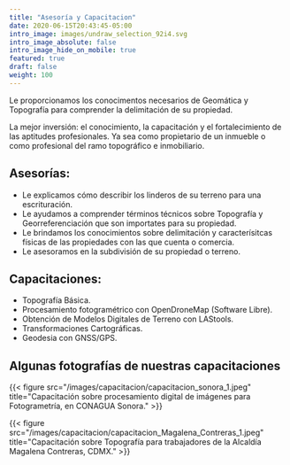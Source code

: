 ```yaml
---
title: "Asesoría y Capacitacion"
date: 2020-06-15T20:43:45-05:00
intro_image: images/undraw_selection_92i4.svg
intro_image_absolute: false
intro_image_hide_on_mobile: true
featured: true
draft: false
weight: 100
---
```


Le proporcionamos los conocimentos necesarios de Geomática y Topografía para comprender la delimitación de su propiedad.

La mejor inversión: el conocimiento, la capacitación y el fortalecimiento de las aptitudes profesionales. Ya sea como propietario de un inmueble o como profesional del ramo topográfico e inmobiliario.

## Asesorías:

* Le explicamos cómo describir los linderos de su terreno para una escrituración. 
* Le ayudamos a comprender términos técnicos sobre Topografía y Georreferenciación que son importates para su propiedad. 
* Le brindamos los conocimientos sobre delimitación y caracterísitcas físicas de las propiedades con las que cuenta o comercia.
* Le asesoramos en la subdivisión de su propiedad o terreno.

## Capacitaciones:

* Topografía Básica.
* Procesamiento fotogramétrico con OpenDroneMap (Software Libre).
* Obtención de Modelos Digitales de Terreno con LAStools.
* Transformaciones Cartográficas.
* Geodesia con GNSS/GPS.

## Algunas fotografías de nuestras capacitaciones

{{< figure src="/images/capacitacion/capacitacion_sonora_1.jpeg" title="Capacitación sobre procesamiento digital de imágenes para Fotogrametría, en CONAGUA Sonora." >}} </br>

{{< figure src="/images/capacitacion/capacitacion_Magalena_Contreras_1.jpeg" title="Capacitación sobre Topografía para trabajadores de la Alcaldía Magalena Contreras, CDMX." >}} </br>


